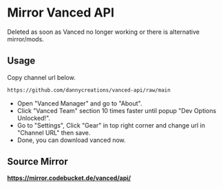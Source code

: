 # Mirror Vanced API

Deleted as soon as Vanced no longer working or there is alternative mirror/mods.

## Usage

Copy channel url below.

```bash
https://github.com/dannycreations/vanced-api/raw/main
```

- Open "Vanced Manager" and go to "About".  
- Click "Vanced Team" section 10 times faster until popup "Dev Options Unlocked!".  
- Go to "Settings", Click "Gear" in top right corner and change url in "Channel URL" then save.  
- Done, you can download vanced now.

## Source Mirror

**https://mirror.codebucket.de/vanced/api/**
